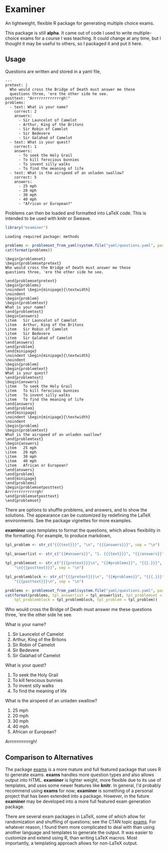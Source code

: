 

# Examiner

An lightweight, flexible R package for generating multiple choice exams.

This package is still **alpha**.
It came out of code I used to write multiple-choice exams for a course I was teaching.
It could change at any time, but I thought it may be useful to others, so I packaged it and put it here.

## Usage

Questions are written and stored in a yaml file,

```
---
pretext: |
  Who would cross the Bridge of Death must answer me these 
  questions three, 'ere the other side he see.
posttext: "Arrrrrrrrrrrrrgh!"
problems:
  - text: What is your name?
    correct: 2
    answers:
      - Sir Launcelot of Camelot
      - Arthur, King of the Britons
      - Sir Robin of Camelot
      - Sir Bedevere
      - Sir Galahad of Camelot
  - text: What is your quest?
    correct: 1
    answers:
      - To seek the Holy Grail
      - To kill ferocious bunnies
      - To invent silly walks
      - To find the meaning of life
  - text: What is the airspeed of an unladen swallow?
    correct: 5
    answers:
      - 25 mph
      - 20 mph
      - 30 mph
      - 40 mph
      - "African or European?"
```


Problems can then be loaded and formatted into LaTeX code.
This is intended to be used with knitr or Sweave.

```r
library("examiner")
```

```
Loading required package: methods
```

```r
problems <- problemset_from_yaml(system.file("yaml/questions.yaml", package = "examiner"))
cat(format(problems))
```

```
\begin{problemset}
\begin{problemsetpretext}
Who would cross the Bridge of Death must answer me these 
questions three, 'ere the other side he see.

\end{problemsetpretext}
\begin{problems}
\noindent \begin{minipage}{\textwidth}
\noindent
\begin{problem}
\begin{problemtext}
What is your name?
\end{problemtext}
\begin{answers}
\item   Sir Launcelot of Camelot 
\item   Arthur, King of the Britons 
\item   Sir Robin of Camelot 
\item   Sir Bedevere 
\item   Sir Galahad of Camelot 
\end{answers}
\end{problem}
\end{minipage}
\noindent \begin{minipage}{\textwidth}
\noindent
\begin{problem}
\begin{problemtext}
What is your quest?
\end{problemtext}
\begin{answers}
\item   To seek the Holy Grail 
\item   To kill ferocious bunnies 
\item   To invent silly walks 
\item   To find the meaning of life 
\end{answers}
\end{problem}
\end{minipage}
\noindent \begin{minipage}{\textwidth}
\noindent
\begin{problem}
\begin{problemtext}
What is the airspeed of an unladen swallow?
\end{problemtext}
\begin{answers}
\item   25 mph 
\item   20 mph 
\item   30 mph 
\item   40 mph 
\item   African or European? 
\end{answers}
\end{problem}
\end{minipage}
\end{problems}
\begin{problemsetposttext}
Arrrrrrrrrrrrrgh!
\end{problemsetposttext}
\end{problemset}
```


There are options to shuffle problems, and answers, and to show the solutions.
The appearance can be customized by redefining the LaTeX environments.
See the package vignettes for more examples.

**examiner** uses templates to format the questions, which allows flexibility in the formatting.
For example, to produce markdown,

```r
tpl_problem <- str_c("{{{text}}}", "\n", "{{{answers}}}", sep = "\n")

tpl_answerlist <- str_c("{{#answers}}", "1. {{{text}}}", "{{/answers}}", sep = "\n")

tpl_problemset <- str_c("{{{pretext}}}\n", "{{#problems}}", "{{{.}}}", "{{/problems}}", 
    "\n{{{posttext}}}", sep = "\n")

tpl_problemblock <- str_c("{{{pretext}}}\n", "{{#problems}}", "{{{.}}}", "{{/problems}}", 
    "{{{posttext}}}\n", sep = "\n")

problems <- problemset_from_yaml(system.file("yaml/questions.yaml", package = "examiner"))
cat(format(problems, tpl_answerlist = tpl_answerlist, tpl_problemset = tpl_problemset, 
    tpl_problemblock = tpl_problemblock, tpl_problem = tpl_problem))
```

Who would cross the Bridge of Death must answer me these 
questions three, 'ere the other side he see.


What is your name?


1. Sir Launcelot of Camelot
1. Arthur, King of the Britons
1. Sir Robin of Camelot
1. Sir Bedevere
1. Sir Galahad of Camelot

What is your quest?


1. To seek the Holy Grail
1. To kill ferocious bunnies
1. To invent silly walks
1. To find the meaning of life

What is the airspeed of an unladen swallow?


1. 25 mph
1. 20 mph
1. 30 mph
1. 40 mph
1. African or European?

Arrrrrrrrrrrrrgh!



## Comparison to Alternatives

The package [exams](http://cran.r-project.org/web/packages/exams/index.html) is a more mature and full featured package that uses R to generate exams.
**exams** handles more question types and also allows output into HTML.
**examiner** is lighter weight, more flexible due to its use of templates, and uses some newer features like **knitr**.
In general, I'd probably recommend using **exams** for now; **examiner** is something of a personal project that has been extended into a package.
However, in the future **examiner** may be developed into a more full featured exam generation package.

There are several exam packages in LaTeX, some of which allow for randomization and shuffling of questions; see the CTAN topic [exams](http://www.ctan.org/topic/exam).
For whatever reason, I found them more complicated to deal with than using another language and templates to generate the output.
It was easier to customize and extend using R, than writing LaTeX macros.
Most importantly, a templating approach allows for non-LaTeX output.

<!--  LocalWords:  knitr LaTeX CTAN templating
 -->
